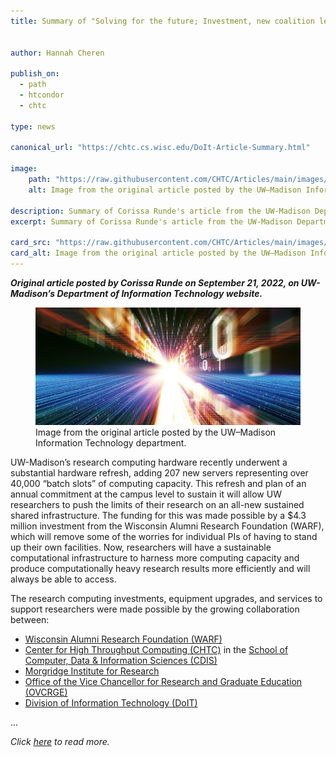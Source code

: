 ```yaml
---
title: Summary of "Solving for the future; Investment, new coalition levels up research computing infrastructure at UW–Madison"


author: Hannah Cheren

publish_on:
  - path
  - htcondor
  - chtc

type: news

canonical_url: "https://chtc.cs.wisc.edu/DoIt-Article-Summary.html"

image:
    path: "https://raw.githubusercontent.com/CHTC/Articles/main/images/doit-summary-article.jpeg"
    alt: Image from the original article posted by the UW–⁠Madison Information Technology department.

description: Summary of Corissa Runde's article from the UW-Madison Department of Information Technology website.
excerpt: Summary of Corissa Runde's article from the UW-Madison Department of Information Technology website.

card_src: "https://raw.githubusercontent.com/CHTC/Articles/main/images/doit-summary-article.jpeg"
card_alt: Image from the original article posted by the UW–⁠Madison Information Technology department.
---
```

  ***Original article posted by Corissa Runde on September 21, 2022, on UW-Madison’s Department of Information Technology website.***

<figure class="pt-2">
  <img src="https://raw.githubusercontent.com/CHTC/Articles/main/images/doit-summary-article.jpeg" alt="Image from the original article posted by the UW–⁠Madison Information Technology department."/>
  <figcaption class="figure-caption">Image from the original article posted by the UW–⁠Madison Information Technology department.</figcaption>
</figure>
  
  UW-Madison’s research computing hardware recently underwent a substantial hardware refresh, adding 207 new servers representing over 40,000 “batch slots” of computing capacity. This refresh and plan of an annual commitment at the campus level to sustain it will allow UW researchers to push the limits of their research on an all-new sustained shared infrastructure. The funding for this was made possible by a $4.3 million investment from the Wisconsin Alumni Research Foundation (WARF), which will remove some of the worries for individual PIs of having to stand up their own facilities. Now, researchers will have a sustainable computational infrastructure to harness more computing capacity and produce computationally heavy research results more efficiently and will always be able to access.

  The research computing investments, equipment upgrades, and services to support researchers were made possible by the growing collaboration between:
  - [Wisconsin Alumni Research Foundation (WARF)](https://www.warf.org/)
  - [Center for High Throughput Computing (CHTC)](https://chtc.cs.wisc.edu/) in the [School of Computer, Data & Information Sciences (CDIS)](https://cdis.wisc.edu/)
  - [Morgridge Institute for Research](https://morgridge.org/)
  - [Office of the Vice Chancellor for Research and Graduate Education (OVCRGE)](https://research.wisc.edu/about/)
  - [Division of Information Technology (DoIT)](https://it.wisc.edu/about/division-of-information-technology/)

...
  
  *Click [here](https://it.wisc.edu/top-story/solving-for-the-future-investment-new-coalition-levels-up-research-computing-infrastructure-at-uw-madison/) to read more.*
